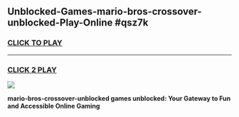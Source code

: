 
## Unblocked-Games-mario-bros-crossover-unblocked-Play-Online #qsz7k
<h3>
<a href="https://news.freeplayer.one?title=mario-bros-crossover-unblocked&ref=3">CLICK TO PLAY</a></h3>
<hr>

<h3>
<a href="https://news.freeplayer.one?title=mario-bros-crossover-unblocked&ref=3">CLICK 2 PLAY</a>
  
</h3>

<a href="https://news.freeplayer.one?title=mario-bros-crossover-unblocked&ref=3"><img src="https://clearcache.store/games.png"></a>


**mario-bros-crossover-unblocked games unblocked: Your Gateway to Fun and Accessible Online Gaming**
